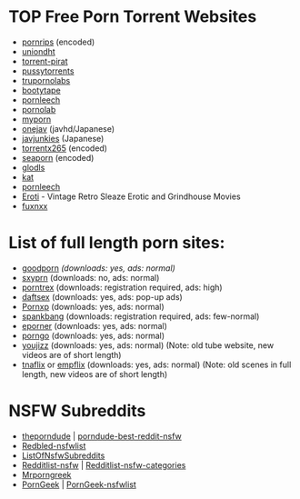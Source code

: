 # TOP Free Porn Torrent Websites 

* [pornrips](https://pornrips.to/) (encoded)
* [uniondht](http://d.uniondht.org/)
* [torrent-pirat](http://www.torrent-pirat.com/)
* [pussytorrents](https://pussytorrents.org/)
* [trupornolabs](https://d.trupornolabs.org/)
* [bootytape](https://ssl.bootytape.com/)
* [pornleech](http://pornleech.io/)
* [pornolab](http://pornolab.net/)
* [myporn](https://myporn.club/)
* [onejav](https://onejav.com/) (javhd/Japanese)
* [javjunkies](http://www.javjunkies.com/main/) (Japanese)
* [torrentx265](https://torrentx265.org/) (encoded)
* [seaporn](https://www.seaporn.org/) (encoded)
* [glodls](https://glodls.to/home.php)
* [kat](http://kat.rip)
* [pornleech](https://pornleech.ch)
* [Eroti](https://www.eroti.ga/) - Vintage Retro Sleaze Erotic and Grindhouse Movies
* [fuxnxx](https://fuxnxx.com)



# List of full length porn sites:

* [goodporn](https://goodporn.to/) *(downloads: yes, ads: normal)*
* [sxyprn](https://sxyprn.com/) (downloads: no, ads: normal)
* [porntrex](https://porntrex.com/) (downloads: registration required, ads: high)
* [daftsex](https://daftsex.com/) (downloads: yes, ads: pop-up ads)
* [Pornxp](https://pornxp.com/) (downloads: yes, ads: normal)
* [spankbang](https://spankbang.com/) (downloads: registration required, ads: few-normal)
* [eporner](https://eporner.com/) (downloads: yes, ads: normal)
* [porngo](https://porngo.com/) (downloads: yes, ads: normal)
* [youjizz](https://youjizz.com/) (downloads: yes, ads: normal) (Note: old tube website, new videos are of short length)
* [tnaflix](https://tnaflix.com/) or [empflix](https://empflix.com/) (downloads: yes, ads: normal) (Note: old scenes in full length, new videos are of short length)

# NSFW Subreddits

* [theporndude](https://theporndude.com/) | [porndude-best-reddit-nsfw](https://theporndude.com/best-nsfw-reddit-sites)
* [Redbled-nsfwlist](https://www.redbled.com/best-nsfw-sub-reddits/)
* [ListOfNsfwSubreddits](https://reddit.com/r/ListOfSubreddits/w/nsfw)
* [Redditlist-nsfw](http://redditlist.com/nsfw) | [Redditlist-nsfw-categories](http://redditlist.com/nsfw#)
* [Mrporngreek](https://www.mrporngeek.com/best-porn-subreddits/)
* [PornGeek](https://porngeek.com/) | [PornGeek-nsfwlist](https://porngeek.com/reddits-nsfw-list/)
